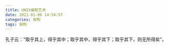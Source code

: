 ```yaml
---
title: UNIX编程艺术
date: 2021-01-06 14:54:57
categories: 架构
tags: 架构
---
```


<p>孔子云："取乎其上，得乎其中；取乎其中，得乎其下；取乎其下，则无所得矣"。</p>
